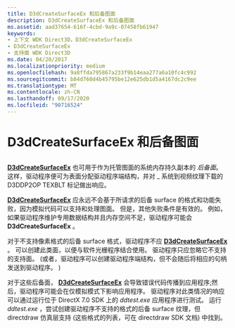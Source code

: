 ```yaml
---
title: D3dCreateSurfaceEx 和后备图面
description: D3dCreateSurfaceEx 和后备图面
ms.assetid: aad37654-616f-4cbd-9a9c-07458fb61947
keywords:
- 上下文 WDK Direct3D，D3dCreateSurfaceEx
- D3dCreateSurfaceEx
- 支持面 WDK Direct3D
ms.date: 04/20/2017
ms.localizationpriority: medium
ms.openlocfilehash: 9a8ffda795867a233f9b14eaa277a6a10fc4c992
ms.sourcegitcommit: b84d760d4b45795be12e625db1d5a4167dc2c9ee
ms.translationtype: MT
ms.contentlocale: zh-CN
ms.lasthandoff: 09/17/2020
ms.locfileid: "90716524"
---
```

# <a name="d3dcreatesurfaceex-and-backing-surfaces"></a>D3dCreateSurfaceEx 和后备图面


## <span id="ddk_d3dcreatesurfaceex_and_backing_surfaces_gg"></span><span id="DDK_D3DCREATESURFACEEX_AND_BACKING_SURFACES_GG"></span>


[**D3dCreateSurfaceEx**](/windows/win32/api/ddrawint/nc-ddrawint-pdd_createsurfaceex) 也可用于作为托管图面的系统内存持久副本的 *后备面*。 这样，驱动程序便可为表面分配驱动程序端结构，并对 \_ 系统到视频纹理下载的 D3DDP2OP TEXBLT 标记做出响应。

[**D3dCreateSurfaceEx**](/windows/win32/api/ddrawint/nc-ddrawint-pdd_createsurfaceex) 应永远不会基于所请求的后备 surface 的格式和功能失败，因为模拟代码可以支持和处理图面。 但是，其他失败条件是有效的。 例如，如果驱动程序维护专用数据结构并且内存空间不足，驱动程序可能会 **D3dCreateSurfaceEx** 。

对于不支持像素格式的后备 surface 格式，驱动程序不应 [**D3dCreateSurfaceEx**](/windows/win32/api/ddrawint/nc-ddrawint-pdd_createsurfaceex) 。 可以创建此类面，以便与软件光栅程序结合使用。 驱动程序只应忽略它不支持的支持面。  (或者，驱动程序可以创建驱动程序端结构，但不会随后将相应的句柄发送到驱动程序。 ) 

对于这些后备面， [**D3dCreateSurfaceEx**](/windows/win32/api/ddrawint/nc-ddrawint-pdd_createsurfaceex) 会导致错误代码传播到应用程序;然后，驱动程序可能会在仅模拟模式下影响应用程序。 驱动程序对此类情况的响应可以通过运行位于 DirectX 7.0 SDK 上的 *ddtest.exe* 应用程序进行测试。 运行 *ddtest.exe* ，尝试创建驱动程序不支持的格式的后备 surface 纹理，但 directdraw 仿真层支持 (这些格式的列表，可在 directdraw SDK 文档) 中找到。

 

